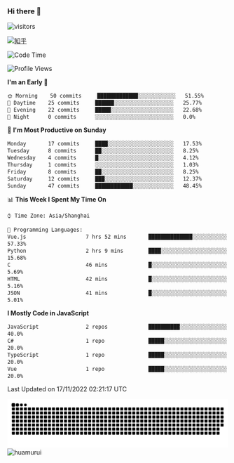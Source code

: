 ### Hi there 👋
 ![visitors](https://visitor-badge.laobi.icu/badge?page_id=huamurui)

[![知乎](https://img.shields.io/badge/dynamic/json?url=https%3A%2F%2Fapi.swo.moe%2Fstats%2Fzhihu%2Fke-ai-wu-li-de-nan-hai-zi&query=count&color=282c34&label=%E7%9F%A5%E4%B9%8E&labelColor=0084ff&logo=zhihu&logoColor=ffffff&suffix=+%E5%85%B3%E6%B3%A8&cacheSeconds=3600)](https://www.zhihu.com/people/ke-ai-wu-li-de-nan-hai-zi)



<!--START_SECTION:waka-->
![Code Time](http://img.shields.io/badge/Code%20Time-45%20hrs%201%20min-blue)

![Profile Views](http://img.shields.io/badge/Profile%20Views-8-blue)

**I'm an Early 🐤** 

```text
🌞 Morning    50 commits     █████████████░░░░░░░░░░░░   51.55% 
🌆 Daytime    25 commits     ██████░░░░░░░░░░░░░░░░░░░   25.77% 
🌃 Evening    22 commits     █████░░░░░░░░░░░░░░░░░░░░   22.68% 
🌙 Night      0 commits      ░░░░░░░░░░░░░░░░░░░░░░░░░   0.0%

```
📅 **I'm Most Productive on Sunday** 

```text
Monday       17 commits     ████░░░░░░░░░░░░░░░░░░░░░   17.53% 
Tuesday      8 commits      ██░░░░░░░░░░░░░░░░░░░░░░░   8.25% 
Wednesday    4 commits      █░░░░░░░░░░░░░░░░░░░░░░░░   4.12% 
Thursday     1 commits      ░░░░░░░░░░░░░░░░░░░░░░░░░   1.03% 
Friday       8 commits      ██░░░░░░░░░░░░░░░░░░░░░░░   8.25% 
Saturday     12 commits     ███░░░░░░░░░░░░░░░░░░░░░░   12.37% 
Sunday       47 commits     ████████████░░░░░░░░░░░░░   48.45%

```


📊 **This Week I Spent My Time On** 

```text
⌚︎ Time Zone: Asia/Shanghai

💬 Programming Languages: 
Vue.js                   7 hrs 52 mins       ██████████████░░░░░░░░░░░   57.33% 
Python                   2 hrs 9 mins        ████░░░░░░░░░░░░░░░░░░░░░   15.68% 
C                        46 mins             █░░░░░░░░░░░░░░░░░░░░░░░░   5.69% 
HTML                     42 mins             █░░░░░░░░░░░░░░░░░░░░░░░░   5.16% 
JSON                     41 mins             █░░░░░░░░░░░░░░░░░░░░░░░░   5.01%

```

**I Mostly Code in JavaScript** 

```text
JavaScript               2 repos             ██████████░░░░░░░░░░░░░░░   40.0% 
C#                       1 repo              █████░░░░░░░░░░░░░░░░░░░░   20.0% 
TypeScript               1 repo              █████░░░░░░░░░░░░░░░░░░░░   20.0% 
Vue                      1 repo              █████░░░░░░░░░░░░░░░░░░░░   20.0%

```



 Last Updated on 17/11/2022 02:21:17 UTC
<!--END_SECTION:waka-->

<!--
![知乎](https://stats.justsong.cn/api/zhihu?username=ke-ai-wu-li-de-nan-hai-zi)
![bilibili](https://stats.justsong.cn/api/bilibili/?id=144672037)
![leetcode](https://stats.justsong.cn/api/leetcode?username=yun-tai-f&cn=true)
![huamurui's Most used languages](https://github-readme-stats.vercel.app/api/top-langs?username=huamurui&show_icons=true&count_private=true&layout=compact&hide_border=true&langs_count=10)

<img align="right" src="https://github-readme-stats.vercel.app/api?username=huamurui&show_icons=true&theme=radical">

**huamurui/huamurui** is a ✨ _special_ ✨ repository because its `README.md` (this file) appears on your GitHub profile.

Here are some ideas to get you started:

- 🔭 I’m currently working on ...
- 🌱 I’m currently learning ...
- 👯 I’m looking to collaborate on ...
- 🤔 I’m looking for help with ...
- 💬 Ask me about ...
- 📫 How to reach me: ...
- 😄 Pronouns: ...
- ⚡ Fun fact: ...
-->

![huamurui](https://raw.githubusercontent.com/huamurui/huamurui/main/assets/github-contribution-grid-snake.svg)
![huamurui](https://count.getloli.com/get/@huamurui)

